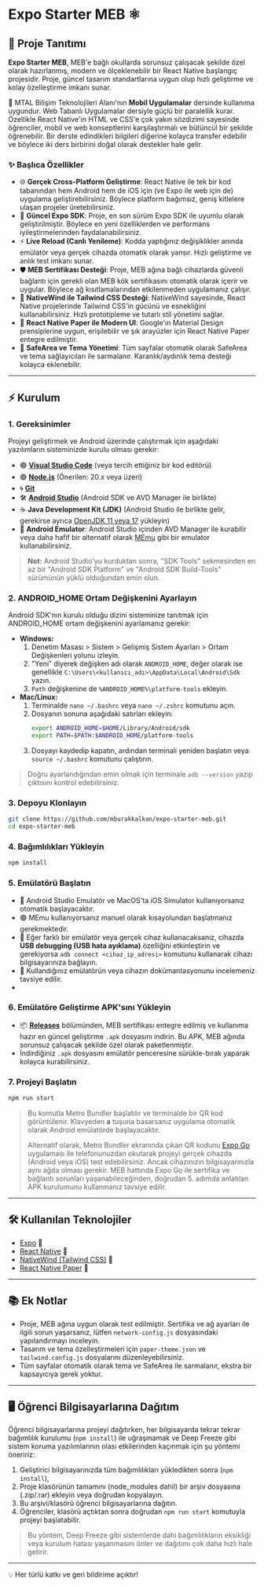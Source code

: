 # Expo Starter MEB ⚛️

## 🚀 Proje Tanıtımı

**Expo Starter MEB**, MEB'e bağlı okullarda sorunsuz çalışacak şekilde özel olarak hazırlanmış, modern ve ölçeklenebilir bir React Native başlangıç projesidir. Proje, güncel tasarım standartlarına uygun olup hızlı geliştirme ve kolay özelleştirme imkanı sunar.

📱 MTAL Bilişim Teknolojileri Alanı'nın **Mobil Uygulamalar** dersinde kullanıma uygundur. Web Tabanlı Uygulamalar dersiyle güçlü bir paralellik kurar. Özellikle React Native'in HTML ve CSS'e çok yakın sözdizimi sayesinde öğrenciler, mobil ve web konseptlerini karşılaştırmalı ve bütüncül bir şekilde öğrenebilir. Bir derste edindikleri bilgileri diğerine kolayca transfer edebilir ve böylece iki ders birbirini doğal olarak destekler hale gelir.

### ✨ Başlıca Özellikler

-   🌐 **Gerçek Cross-Platform Geliştirme**: React Native ile tek bir kod tabanından hem Android hem de iOS için (ve Expo ile web için de) uygulama geliştirebilirsiniz. Böylece platform bağımsız, geniş kitlelere ulaşan projeler üretebilirsiniz.
-   🚀 **Güncel Expo SDK**: Proje, en son sürüm Expo SDK ile uyumlu olarak geliştirilmiştir. Böylece en yeni özelliklerden ve performans iyileştirmelerinden faydalanabilirsiniz.
-   ⚡ **Live Reload (Canlı Yenileme)**: Kodda yaptığınız değişiklikler anında emülatör veya gerçek cihazda otomatik olarak yansır. Hızlı geliştirme ve anlık test imkanı sunar.
-   🛡️ **MEB Sertifikası Desteği**: Proje, MEB ağına bağlı cihazlarda güvenli bağlantı için gerekli olan MEB kök sertifikasını otomatik olarak içerir ve uygular. Böylece ağ kısıtlamalarından etkilenmeden uygulamanız çalışır.
-   🎨 **NativeWind ile Tailwind CSS Desteği**: NativeWind sayesinde, React Native projelerinde Tailwind CSS'in gücünü ve esnekliğini kullanabilirsiniz. Hızlı prototipleme ve tutarlı stil yönetimi sağlar.
-   🧩 **React Native Paper ile Modern UI**: Google'ın Material Design prensiplerine uygun, erişilebilir ve şık arayüzler için React Native Paper entegre edilmiştir.
-   🌈 **SafeArea ve Tema Yönetimi**: Tüm sayfalar otomatik olarak SafeArea ve tema sağlayıcıları ile sarmalanır. Karanlık/aydınlık tema desteği kolayca eklenebilir.

---

## ⚡️ Kurulum

### 1. Gereksinimler

Projeyi geliştirmek ve Android üzerinde çalıştırmak için aşağıdaki yazılımların sisteminizde kurulu olması gerekir:

-   🟣 [**Visual Studio Code**](https://code.visualstudio.com/) (veya tercih ettiğiniz bir kod editörü)
-   🟢 [**Node.js**](https://nodejs.org/tr/download) (Önerilen: 20.x veya üzeri)
-   🌀 [**Git**](https://git-scm.com/downloads)
-   🛠️ [**Android Studio**](https://developer.android.com/studio?hl=tr) (Android SDK ve AVD Manager ile birlikte)
-   ☕ **Java Development Kit (JDK)** (Android Studio ile birlikte gelir, gerekirse ayrıca [OpenJDK 11 veya 17](https://adoptium.net/) yükleyin)
-   📱 **Android Emulator**: Android Studio içinden AVD Manager ile kurabilir veya daha hafif bir alternatif olarak [MEmu](https://www.memuplay.com/) gibi bir emulator kullanabilirsiniz.

> **Not:** Android Studio'yu kurduktan sonra, "SDK Tools" sekmesinden en az bir "Android SDK Platform" ve "Android SDK Build-Tools" sürümünün yüklü olduğundan emin olun.

### 2. ANDROID_HOME Ortam Değişkenini Ayarlayın

Android SDK'nın kurulu olduğu dizini sisteminize tanıtmak için ANDROID_HOME ortam değişkenini ayarlamanız gerekir:

-   **Windows:**
    1. Denetim Masası > Sistem > Gelişmiş Sistem Ayarları > Ortam Değişkenleri yolunu izleyin.
    2. "Yeni" diyerek değişken adı olarak `ANDROID_HOME`, değer olarak ise genellikle `C:\Users\<kullanıcı_adı>\AppData\Local\Android\Sdk` yazın.
    3. `Path` değişkenine de `%ANDROID_HOME%\platform-tools` ekleyin.
-   **Mac/Linux:**
    1. Terminalde `nano ~/.bashrc` veya `nano ~/.zshrc` komutunu açın.
    2. Dosyanın sonuna aşağıdaki satırları ekleyin:
        ```sh
        export ANDROID_HOME=$HOME/Library/Android/sdk
        export PATH=$PATH:$ANDROID_HOME/platform-tools
        ```
    3. Dosyayı kaydedip kapatın, ardından terminali yeniden başlatın veya `source ~/.bashrc` komutunu çalıştırın.

> Doğru ayarlandığından emin olmak için terminale `adb --version` yazıp çıktısını kontrol edebilirsiniz.

### 3. Depoyu Klonlayın

```sh
git clone https://github.com/mburakkalkan/expo-starter-meb.git
cd expo-starter-meb
```

### 4. Bağımlılıkları Yükleyin

```sh
npm install
```

### 5. Emülatörü Başlatın

-   🤖 Android Studio Emulatör ve MacOS'ta iOS Simulator kullanıyorsanız otomatik başlayacaktır.
-   🟣 MEmu kullanıyorsanız manuel olarak kısayolundan başlatmanız gerekmektedir.
-   🔌 Eğer farklı bir emülatör veya gerçek cihaz kullanacaksanız, cihazda **USB debugging (USB hata ayıklama)** özelliğini etkinleştirin ve gerekiyorsa `adb connect <cihaz_ip_adresi>` komutunu kullanarak cihazı bilgisayarınıza bağlayın.
-   📄 Kullandığınız emülatörün veya cihazın dokümantasyonunu incelemeniz tavsiye edilir.
-

### 6. Emülatöre Geliştirme APK'sını Yükleyin

-   📦 [**Releases**](https://github.com/mburakkalkan/expo-starter-meb/releases) bölümünden, MEB sertifikası entegre edilmiş ve kullanıma hazır en güncel geliştirme `.apk` dosyasını indirin. Bu APK, MEB ağında sorunsuz çalışacak şekilde özel olarak paketlenmiştir.
-   İndirdiğiniz `.apk` dosyasını emülatör penceresine sürükle-bırak yaparak kolayca kurabilirsiniz.

### 7. Projeyi Başlatın

```sh
npm run start
```

> Bu komutla Metro Bundler başlatılır ve terminalde bir QR kod görüntülenir. Klavyeden **a** tuşuna basarsanız uygulama otomatik olarak Android emülatörde başlayacaktır.
>
> Alternatif olarak, Metro Bundler ekranında çıkan QR kodunu [Expo Go](https://expo.dev/go) uygulaması ile telefonunuzdan okutarak projeyi gerçek cihazda (Android veya iOS) test edebilirsiniz. Ancak cihazınızın bilgisayarınızla aynı ağda olması gerekir. MEB hattında Expo Go ile sertifika ve bağlantı sorunları yaşanabileceğinden, doğrudan 5. adımda anlatılan APK kurulumunu kullanmanız tavsiye edilir.

---

## 🛠️ Kullanılan Teknolojiler

-   [Expo](https://expo.dev/) 🚀
-   [React Native](https://reactnative.dev/) 📱
-   [NativeWind (Tailwind CSS)](https://www.nativewind.dev/) 🎨
-   [React Native Paper](https://callstack.github.io/react-native-paper/) 🧩

---

## 📚 Ek Notlar

-   Proje, MEB ağına uygun olarak test edilmiştir. Sertifika ve ağ ayarları ile ilgili sorun yaşarsanız, lütfen `network-config.js` dosyasındaki yapılandırmayı inceleyin.
-   Tasarım ve tema özelleştirmeleri için `paper-theme.json` ve `tailwind.config.js` dosyalarını düzenleyebilirsiniz.
-   Tüm sayfalar otomatik olarak tema ve SafeArea ile sarmalanır, ekstra bir kapsayıcıya gerek yoktur.

---

## 🖥️ Öğrenci Bilgisayarlarına Dağıtım

Öğrenci bilgisayarlarına projeyi dağıtırken, her bilgisayarda tekrar tekrar bağımlılık kurulumu (`npm install`) ile uğraşmamak ve Deep Freeze gibi sistem koruma yazılımlarının olası etkilerinden kaçınmak için şu yöntemi öneririz:

1. Geliştirici bilgisayarınızda tüm bağımlılıkları yükledikten sonra (`npm install`),
2. Proje klasörünün tamamını (node_modules dahil) bir arşiv dosyasına (.zip/.rar) ekleyin veya doğrudan kopyalayın.
3. Bu arşivi/klasörü öğrenci bilgisayarlarına dağıtın.
4. Öğrenciler, klasörü açtıktan sonra doğrudan `npm run start` komutuyla projeyi başlatabilir.

> Bu yöntem, Deep Freeze gibi sistemlerde dahi bağımlılıkların eksikliği veya kurulum hatası yaşanmasını önler ve dağıtımı çok daha hızlı hale getirir.

---

💡 Her türlü katkı ve geri bildirime açıktır!

